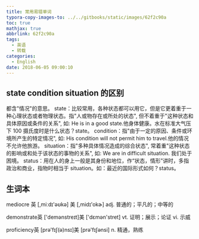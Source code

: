 ```yaml
---
title: 常用易错单词
typora-copy-images-to: ../../gitbooks/static/images/62f2c90a
toc: true
mathjax: true
abbrlink: 62f2c90a
tags:
  - 英语
  - 转载
categories:
  - English
date: 2018-06-05 09:00:10
---
```


## state condition situation 的区别

都含"情况"的意思。
state：比较常用，各种状态都可以用它，但是它更着重于一种心理状态或者物理状态。指"人或物存在或所处的状态", 但不着重于"这种状态和具体原因或条件的关系", 如: He is in a good state.他身体健康。水在标准大气压下 100 摄氏度时是什么状态？state。
condition：指"由于一定的原因、条件或环境所产生的特定情况", 如: His condition will not permit him to travel.他的情况不允许他旅游。
situation：指"多种具体情况造成的综合状态", 常着重"这种状态的影响或和处于该状态的事物的关系", 如: We are in difficult situation. 我们处于困境。 
status：用在人的身上一般是其身份和地位，作“状态，情形”讲时，多指政治和商业，指物时相当于 situation。如：最近的国际形式如何？status。

## 生词本

mediocre 英 \[,miːdɪ'əʊkə\]  美 \[,midɪ'okɚ\]
adj. 普通的；平凡的；中等的

demonstrate英 \['demənstreɪt\]美 \['dɛmən'stret\]
vt. 证明；展示；论证
vi. 示威

proficiency英 \[prə'fɪʃ(ə)nsɪ\]美 \[prə'fɪʃənsi\]
n. 精通，熟练